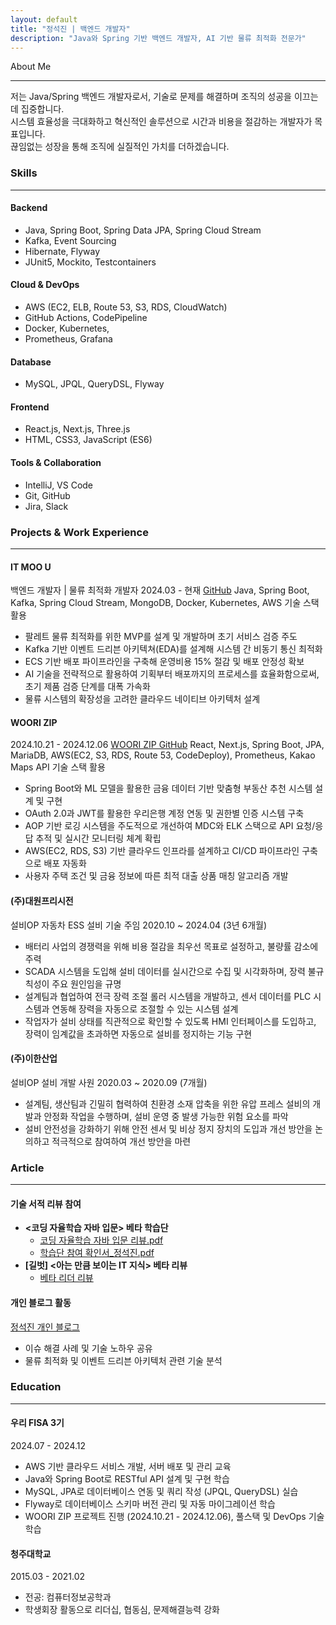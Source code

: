 ```yaml
---
layout: default
title: "정석진 | 백엔드 개발자"
description: "Java와 Spring 기반 백엔드 개발자, AI 기반 물류 최적화 전문가"
---
```


<!-- 1. ABOUT ME 섹션 -->
<div class="container intro-container">
  <h9 id="about-me1">About Me</h9>
    <hr class="section-divider">
  <div class="row clearfix">
    <div class="col-xs-12 col-sm-4 col-md-3 no-print">
      <span class="profile-img" style="background-image: url(/images/jeongseokjin.jpg)"></span>
    </div>
    <div class="col-xs-12 col-sm-8 col-md-9 col-print-12">
      <p>저는 Java/Spring 백엔드 개발자로서, 기술로 문제를 해결하며 조직의 성공을 이끄는 데 집중합니다.<br> 
      시스템 효율성을 극대화하고 혁신적인 솔루션으로 시간과 비용을 절감하는 개발자가 목표입니다.<br> 
      끊임없는 성장을 통해 조직에 실질적인 가치를 더하겠습니다.</p>
    </div>
  </div>
</div>

<!-- 2. SKILLS 섹션 -->
<div class="container list-container">

  <h3 id="skills">Skills</h3>
    <hr class="section-divider">
  <div class="row clearfix layout layout-left border-no">
    <div class="col-xs-12 col-sm-4 col-md-3 col-print-12 details">
      <h4 id="backend">Backend</h4>
    </div>
    <div class="col-xs-12 col-sm-8 col-md-9 col-print-12 content">
      <ul>
        <li>Java, Spring Boot, Spring Data JPA, Spring Cloud Stream</li>
        <li>Kafka, Event Sourcing</li>
        <li>Hibernate, Flyway</li>
        <li>JUnit5, Mockito, Testcontainers</li>
      </ul>
    </div>
  </div>
  
  <div class="row clearfix layout layout-left border-no">
    <div class="col-xs-12 col-sm-4 col-md-3 col-print-12 details">
      <h4 id="cloud-devops">Cloud & DevOps</h4>
    </div>
    <div class="col-xs-12 col-sm-8 col-md-9 col-print-12 content">
      <ul>
        <li>AWS (EC2, ELB, Route 53, S3, RDS, CloudWatch)</li>
        <li>GitHub Actions, CodePipeline</li>
        <li>Docker, Kubernetes,</li>
        <li>Prometheus, Grafana</li>
      </ul>
    </div>
  </div>

  <div class="row clearfix layout layout-left border-no">
    <div class="col-xs-12 col-sm-4 col-md-3 col-print-12 details">
      <h4 id="database">Database</h4>
    </div>
    <div class="col-xs-12 col-sm-8 col-md-9 col-print-12 content">
      <ul>
        <li>MySQL, JPQL, QueryDSL, Flyway</li>
      </ul>
    </div>
  </div>

  <div class="row clearfix layout layout-left border-no">
    <div class="col-xs-12 col-sm-4 col-md-3 col-print-12 details">
      <h4 id="frontend">Frontend</h4>
    </div>
    <div class="col-xs-12 col-sm-8 col-md-9 col-print-12 content">
      <ul>
        <li>React.js, Next.js, Three.js</li>
        <li>HTML, CSS3, JavaScript (ES6)</li>
      </ul>
    </div>
  </div>

  <div class="row clearfix layout layout-left border-no">
    <div class="col-xs-12 col-sm-4 col-md-3 col-print-12 details">
      <h4 id="tools & collaboration">Tools & Collaboration</h4>
    </div>
    <div class="col-xs-12 col-sm-8 col-md-9 col-print-12 content">
      <ul>
        <li>IntelliJ, VS Code</li>
        <li>Git, GitHub</li>
        <li>Jira, Slack</li>
      </ul>
    </div>
  </div>
</div>

<!-- 3. WORK EXPERIENCE & PROJECTS 섹션 -->
<div class="container list-container">
  <h3 id="work-experience">Projects & Work Experience</h3>
    <hr class="section-divider">
  
  <!-- IT MOO U -->
  <div class="row clearfix layout layout-left border-no">
    <div class="col-xs-12 col-sm-4 col-md-3 col-print-12 details">
      <h4 id="it-moo-u">IT MOO U</h4>
      <h10>백엔드 개발자 | 물류 최적화 개발자</h10>
      <h11>2024.03 - 현재</h11>
      <a href="https://github.com/Jeongseokjin/allogic-platform" target="_blank" class="link">GitHub</a>
      <h12>Java, Spring Boot, Kafka, Spring Cloud Stream, MongoDB, Docker, Kubernetes, AWS 기술 스택 활용</h12>
    </div>
    <div class="col-xs-12 col-sm-8 col-md-9 col-print-12 content">
      <ul>
        <li>팔레트 물류 최적화를 위한 MVP를 설계 및 개발하며 초기 서비스 검증 주도</li>
        <li>Kafka 기반 이벤트 드리븐 아키텍쳐(EDA)를 설계해 시스템 간 비동기 통신 최적화</li>
        <li>ECS 기반 배포 파이프라인을 구축해 운영비용 15% 절감 및 배포 안정성 확보</li>
        <li>AI 기술을 전략적으로 활용하여 기획부터 배포까지의 프로세스를 효율화함으로써, 초기 제품 검증 단계를 대폭 가속화</li>
        <li>물류 시스템의 확장성을 고려한 클라우드 네이티브 아키텍처 설계</li>
      </ul>
    </div>
  </div>

  <!-- WOORI ZIP 프로젝트 -->
  <div class="row clearfix layout layout-left border-no">
    <div class="col-xs-12 col-sm-4 col-md-3 col-print-12 details">
      <h4 id="woori-zip">WOORI ZIP</h4>
      <h11>2024.10.21 - 2024.12.06</h11>
      <a href="https://github.com/woorifisa-projects-3rd/woori-zip-BE/tree/main" target="_blank" class="link">WOORI ZIP GitHub</a>
      <h12>React, Next.js, Spring Boot, JPA, MariaDB, AWS(EC2, S3, RDS, Route 53, CodeDeploy), Prometheus, Kakao Maps API 기술 스택 활용</h12>
    </div>
    <div class="col-xs-12 col-sm-8 col-md-9 col-print-12 content">
      <ul>
        <li>Spring Boot와 ML 모델을 활용한 금융 데이터 기반 맞춤형 부동산 추천 시스템 설계 및 구현</li>
        <li>OAuth 2.0과 JWT를 활용한 우리은행 계정 연동 및 권한별 인증 시스템 구축</li>
        <li>AOP 기반 로깅 시스템을 주도적으로 개선하여 MDC와 ELK 스택으로 API 요청/응답 추적 및 실시간 모니터링 체계 확립</li>
        <li>AWS(EC2, RDS, S3) 기반 클라우드 인프라를 설계하고 CI/CD 파이프라인 구축으로 배포 자동화</li>
        <li>사용자 주택 조건 및 금융 정보에 따른 최적 대출 상품 매칭 알고리즘 개발</li>
      </ul>
    </div>
  </div>

  <!-- 대원프리시전 -->
<div class="row clearfix layout layout-left border-no">
  <div class="col-xs-12 col-sm-4 col-md-3 col-print-12 details">
    <h4 id="daeown-precision">(주)대원프리시전</h4>
    <h10>설비OP 자동차 ESS 설비 기술 주임</h10>
    <h11>2020.10 ~ 2024.04 (3년 6개월)</h11>
  </div>
  <div class="col-xs-12 col-sm-8 col-md-9 col-print-12 content">
    <ul>
      <li>배터리 사업의 경쟁력을 위해 비용 절감을 최우선 목표로 설정하고, 불량률 감소에 주력</li>
      <li>SCADA 시스템을 도입해 설비 데이터를 실시간으로 수집 및 시각화하며, 장력 불규칙성이 주요 원인임을 규명</li>
      <li>설계팀과 협업하여 전극 장력 조절 롤러 시스템을 개발하고, 센서 데이터를 PLC 시스템과 연동해 장력을 자동으로 조절할 수 있는 시스템 설계</li>
      <li>작업자가 설비 상태를 직관적으로 확인할 수 있도록 HMI 인터페이스를 도입하고, 장력이 임계값을 초과하면 자동으로 설비를 정지하는 기능 구현</li>
    </ul>
  </div>
</div>

<!-- 이한산업 -->
<div class="row clearfix layout layout-left border-no">
  <div class="col-xs-12 col-sm-4 col-md-3 col-print-12 details">
    <h4 id="lee-han-industry">(주)이한산업</h4>
    <h10>설비OP 설비 개발 사원</h10>
    <h11>2020.03 ~ 2020.09 (7개월)</h11>
  </div>
  <div class="col-xs-12 col-sm-8 col-md-9 col-print-12 content">
    <ul>
      <li>설계팀, 생산팀과 긴밀히 협력하여 친환경 소재 압축을 위한 유압 프레스 설비의 개발과 안정화 작업을 수행하며, 설비 운영 중 발생 가능한 위험 요소를 파악</li>
      <li>설비 안전성을 강화하기 위해 안전 센서 및 비상 정지 장치의 도입과 개선 방안을 논의하고 적극적으로 참여하여 개선 방안을 마련</li>
    </ul>
  </div>
</div>

<!-- 5. PRESENTATION & ARTICLE 섹션 -->
<div class="container list-container">
  <h3 id="presentations">Article</h3>
    <hr class="section-divider">
  
  <!-- 기술 서적 리뷰 -->
  <div class="row clearfix layout layout-left border-no">
    <div class="col-xs-12 col-sm-4 col-md-3 col-print-12 details">
      <h4 id="tech-review">기술 서적 리뷰 참여</h4>
    </div>
    <div class="col-xs-12 col-sm-8 col-md-9 col-print-12 content">
      <ul>
        <li><strong>&lt;코딩 자율학습 자바 입문&gt; 베타 학습단</strong>
          <ul>
            <li><a href="https://www.notion.so/11f81bfd238b804fb737cccd27bebf52?pvs=4#1c181bfd238b80b1a9abfb792d61d9c8" target="_blank">코딩 자율학습 자바 입문 리뷰.pdf</a></li>
            <li><a href="https://rune-lan-2a9.notion.site/1b981bfd238b8054973de480f30a200e?pvs=4" target="_blank">학습단 참여 확인서_정석진.pdf</a></li>
          </ul>
        </li>
        <li><strong>[길벗] &lt;아는 만큼 보이는 IT 지식&gt; 베타 리뷰</strong>
          <ul>
            <li><a href="https://www.notion.so/11f81bfd238b804fb737cccd27bebf52?pvs=4#1c181bfd238b80c99e87e89b4c80dea4" target="_blank">베타 리더 리뷰</a></li>
          </ul>
        </li>
      </ul>
    </div>
  </div>

  <!-- 블로그 활동 -->
  <div class="row clearfix layout layout-left border-no">
    <div class="col-xs-12 col-sm-4 col-md-3 col-print-12 details">
      <h4 id="blog">개인 블로그 활동</h4>
      <a href="https://1223tjrwls.tistory.com/" target="_blank" class="link">정석진 개인 블로그</a>
    </div>
    <div class="col-xs-12 col-sm-8 col-md-9 col-print-12 content">
      <ul>
        <li>이슈 해결 사례 및 기술 노하우 공유</li>
        <li>물류 최적화 및 이벤트 드리븐 아키텍처 관련 기술 분석</li>
      </ul>
    </div>
  </div>
</div>

<!-- 6. EDUCATION 섹션 -->
<div class="container list-container">
  <h3 id="education">Education</h3>
    <hr class="section-divider">
  
  <!-- 우리 FISA -->
  <div class="row clearfix layout layout-left border-no">
    <div class="col-xs-12 col-sm-4 col-md-3 col-print-12 details">
      <h4 id="woori-fisa">우리 FISA 3기</h4>
      <h11>2024.07 - 2024.12</h11>
    </div>
    <div class="col-xs-12 col-sm-8 col-md-9 col-print-12 content">
      <ul>
        <li>AWS 기반 클라우드 서비스 개발, 서버 배포 및 관리 교육</li>
        <li>Java와 Spring Boot로 RESTful API 설계 및 구현 학습</li>
        <li>MySQL, JPA로 데이터베이스 연동 및 쿼리 작성 (JPQL, QueryDSL) 실습</li>
        <li>Flyway로 데이터베이스 스키마 버전 관리 및 자동 마이그레이션 학습</li>
        <li>WOORI ZIP 프로젝트 진행 (2024.10.21 - 2024.12.06), 풀스택 및 DevOps 기술 학습</li>
      </ul>
    </div>
  </div>
  
  <!-- 청주대학교 -->
  <div class="row clearfix layout layout-left border-no">
    <div class="col-xs-12 col-sm-4 col-md-3 col-print-12 details">
      <h4 id="청주대학교">청주대학교</h4>
      <h11>2015.03 - 2021.02</h11>
    </div>
    <div class="col-xs-12 col-sm-8 col-md-9 col-print-12 content">
      <ul>
        <li>전공: 컴퓨터정보공학과</li>
        <li>학생회장 활동으로 리더십, 협동심, 문제해결능력 강화</li>
      </ul>
    </div>
  </div>
</div>

